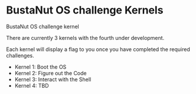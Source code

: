 BustaNut OS challenge Kernels
==========

BustaNut OS challenge kernel

There are currently 3 kernels with the fourth under development.

Each kernel will display a flag to you once you have completed the required challenges.

- Kernel 1:  Boot the OS
- Kernel 2:  Figure out the Code
- Kernel 3:  Interact with the Shell
- Kernel 4:  TBD
